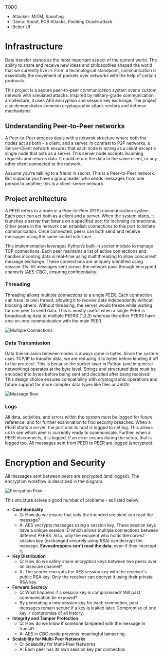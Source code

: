 TODO

- Attacker:
  MITM, Spoofing
- Demo:
  Spoof, ECB Attacks, Padding Oracle attack
- Better UI

# Infrastructure

Data transfer stands as the most important aspect of the current world. The ability to share and receive new ideas and philosophies shaped the world that we currently live in. From a technological standpoint, communication is essentially the movement of packets over networks with the help of certain protocols.

This project is a secure peer-to-peer communication system over a custom network with simulated attacks. Inspired by military-grade communication architecture, it uses AES encryption and session key exchange. The project also demonstrates common cryptographic attack vectors and defense mechanisms. 

## Understanding Peer-to-Peer networks

A Peer-to-Peer process deals with a netwrok structure where both the nodes act as both - a client, and a server. In contrast to P2P networks, a Server-Client network ensures that each node is acting as a client except a single node that acts as a server. This server node accepts incoming requests and returns data. It could return the data to the same client, or any other client connected to the network. 

Assume you're talking to a friend in secret. This is a Peer-to-Peer network. But suppose you have a group leader who sends messages from one person to another; this is a client-server network. 

## Project architecture

A PEER refers to a node in a Peer-to-Peer (P2P) communication system. Each peer can act both as a client and a server. When the system starts, it launches a server that listens on a specified port for incoming connections. Other peers in the network can establish connections to this port to initiate communication. Once connected, peers can both send and receive messages using the same socket interface. 

This implementation leverages Python’s built-in socket module to manage TCP connections. Each peer maintains a list of active connections and handles incoming data in real-time using multithreading to allow concurrent message exchange. These connections are uniquely identified using session IDs. All messages sent across the network pass through encrypted channels (AES-CBC), ensuring confidentiality.

### Threading

Threading allows multiple connections to a single PEER. Each connection can have its own thread, allowing it to receive data independently without blocking others. Without threading, the server would freeze while waiting for one peer to send data. This is mostly useful when a single PEER is broadcasting data to multiple PEERS (1,2,3) whereas the other PEERS have one-on-one communication with the main PEER.

![Multiple Connections](https://github.com/user-attachments/assets/e74c58e5-0c0e-4d07-8598-235b1bb2215c)

### Data Transmission

Data transmission between nodes is always done in bytes. Since the system uses TCP/IP to transfer data, we are reducing it to bytes before lending it off to the protocol. This is because the socket layer in Python (and in general networking) operates at the byte level. Strings and structured data must be encoded into bytes before being sent and decoded after being received. This design choice ensures compatibility with cryptographic operations and future support for more complex data types like files or JSON. 

![Message flow](https://github.com/user-attachments/assets/e4c8732d-8fde-42e5-a24c-e5bf5bed98c7)

### Logs

All data, activities, and errors within the system must be logged for future reference, and for further examination to find security breaches. When a PEER starts a server, the port and its host is logged to net.log. This allows us to see which peer is currently ready to communicate. Further, when a PEER disconnects, it is logged. If an error occurs during the setup, that is logged too. All messages sent from PEER to PEER are logged (encrypted). 

# Encryption and Security

All messages sent between peers are encrypted (and logged). The encryption workflow is described in the diagram:

![Encryption Flow](https://github.com/user-attachments/assets/9e480029-87c3-40d1-a08a-477bcf33655e)

This structure solves a good number of problems - as listed below:

- **Confidentiality**
	- Q: How do we ensure that only the intended recipient can read the message?
	- A: AES encrypts messages using a session key. These session keys have a unique session ID which allows multiple connections between different PEERS. Also, only the recipient who holds the correct session key (exchanged securely using RSA) can decrypt the message. **Eavesdroppers can't read the data**, even if they intercept it.
- **Key Distribution**
	- Q: How do we safely share encryption keys between two peers over an insecure channel?
	- A: The sender encrypts the AES session key with the receiver's public RSA key. Only the receiver can decrypt it using their private RSA key.
- **Forward Secrecy**
	- Q: What happens if a session key is compromised? Will past communication be exposed?
	- By generating a new session key for each connection, past messages remain secure if a key is leaked later. Compromise of one key ≠ compromise of all history.
- **Integrity and Tamper Protection**
	- Q: How do we know if someone tampered with the message in transit?
	- A: AES in CBC mode prevents meaningful tampering.
- **Scalability for Multi-Peer Networks**
	- Q: Scalability for Multi-Peer Networks
	- A: Each peer has its own session key per connection.
